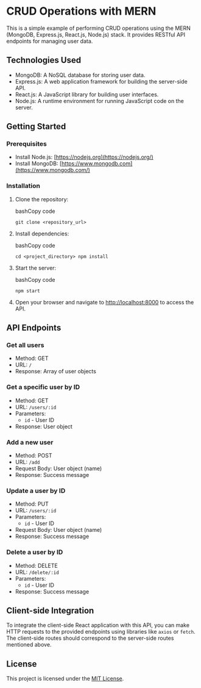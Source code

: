 CRUD Operations with MERN
=========================

This is a simple example of performing CRUD operations using the MERN (MongoDB, Express.js, React.js, Node.js) stack. It provides RESTful API endpoints for managing user data.

Technologies Used
-----------------

-   MongoDB: A NoSQL database for storing user data.
-   Express.js: A web application framework for building the server-side API.
-   React.js: A JavaScript library for building user interfaces.
-   Node.js: A runtime environment for running JavaScript code on the server.

Getting Started
---------------

### Prerequisites

-   Install Node.js: [https://nodejs.org](https://nodejs.org/)
-   Install MongoDB: [https://www.mongodb.com](https://www.mongodb.com/)

### Installation

1.  Clone the repository:

    bashCopy code

    `git clone <repository_url>`

2.  Install dependencies:

    bashCopy code

    `cd <project_directory>
    npm install`

3.  Start the server:

    bashCopy code

    `npm start`

4.  Open your browser and navigate to [http://localhost:8000](http://localhost:8000/) to access the API.

API Endpoints
-------------

### Get all users

-   Method: GET
-   URL: `/`
-   Response: Array of user objects

### Get a specific user by ID

-   Method: GET
-   URL: `/users/:id`
-   Parameters:
    -   `id` - User ID
-   Response: User object

### Add a new user

-   Method: POST
-   URL: `/add`
-   Request Body: User object (name)
-   Response: Success message

### Update a user by ID

-   Method: PUT
-   URL: `/users/:id`
-   Parameters:
    -   `id` - User ID
-   Request Body: User object (name)
-   Response: Success message

### Delete a user by ID

-   Method: DELETE
-   URL: `/delete/:id`
-   Parameters:
    -   `id` - User ID
-   Response: Success message

Client-side Integration
-----------------------

To integrate the client-side React application with this API, you can make HTTP requests to the provided endpoints using libraries like `axios` or `fetch`. The client-side routes should correspond to the server-side routes mentioned above.

License
-------

This project is licensed under the [MIT License](https://chat.openai.com/c/LICENSE).
